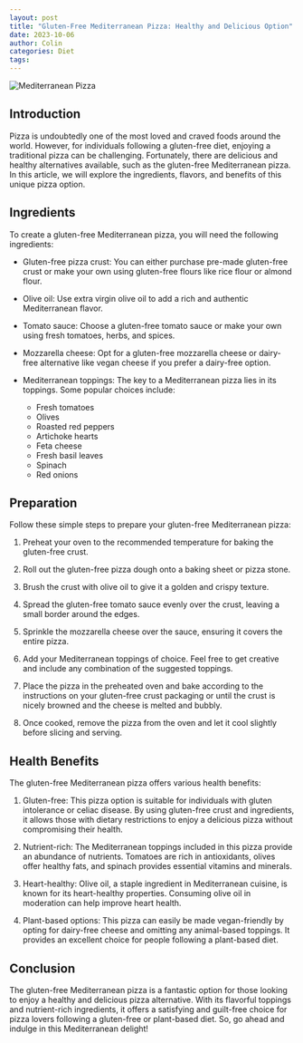 ```yaml
---
layout: post
title: "Gluten-Free Mediterranean Pizza: Healthy and Delicious Option"
date: 2023-10-06
author: Colin
categories: Diet
tags: 
---
```


![Mediterranean Pizza](https://source.unsplash.com/1600x900/?mediterranean-pizza)

## Introduction

Pizza is undoubtedly one of the most loved and craved foods around the world. However, for individuals following a gluten-free diet, enjoying a traditional pizza can be challenging. Fortunately, there are delicious and healthy alternatives available, such as the gluten-free Mediterranean pizza. In this article, we will explore the ingredients, flavors, and benefits of this unique pizza option.

## Ingredients

To create a gluten-free Mediterranean pizza, you will need the following ingredients:

- Gluten-free pizza crust: You can either purchase pre-made gluten-free crust or make your own using gluten-free flours like rice flour or almond flour.

- Olive oil: Use extra virgin olive oil to add a rich and authentic Mediterranean flavor.

- Tomato sauce: Choose a gluten-free tomato sauce or make your own using fresh tomatoes, herbs, and spices.

- Mozzarella cheese: Opt for a gluten-free mozzarella cheese or dairy-free alternative like vegan cheese if you prefer a dairy-free option.

- Mediterranean toppings: The key to a Mediterranean pizza lies in its toppings. Some popular choices include:

  - Fresh tomatoes
  - Olives
  - Roasted red peppers
  - Artichoke hearts
  - Feta cheese
  - Fresh basil leaves
  - Spinach
  - Red onions

## Preparation

Follow these simple steps to prepare your gluten-free Mediterranean pizza:

1. Preheat your oven to the recommended temperature for baking the gluten-free crust.

2. Roll out the gluten-free pizza dough onto a baking sheet or pizza stone.

3. Brush the crust with olive oil to give it a golden and crispy texture.

4. Spread the gluten-free tomato sauce evenly over the crust, leaving a small border around the edges.

5. Sprinkle the mozzarella cheese over the sauce, ensuring it covers the entire pizza.

6. Add your Mediterranean toppings of choice. Feel free to get creative and include any combination of the suggested toppings.

7. Place the pizza in the preheated oven and bake according to the instructions on your gluten-free crust packaging or until the crust is nicely browned and the cheese is melted and bubbly.

8. Once cooked, remove the pizza from the oven and let it cool slightly before slicing and serving.

## Health Benefits

The gluten-free Mediterranean pizza offers various health benefits:

1. Gluten-free: This pizza option is suitable for individuals with gluten intolerance or celiac disease. By using gluten-free crust and ingredients, it allows those with dietary restrictions to enjoy a delicious pizza without compromising their health.

2. Nutrient-rich: The Mediterranean toppings included in this pizza provide an abundance of nutrients. Tomatoes are rich in antioxidants, olives offer healthy fats, and spinach provides essential vitamins and minerals.

3. Heart-healthy: Olive oil, a staple ingredient in Mediterranean cuisine, is known for its heart-healthy properties. Consuming olive oil in moderation can help improve heart health.

4. Plant-based options: This pizza can easily be made vegan-friendly by opting for dairy-free cheese and omitting any animal-based toppings. It provides an excellent choice for people following a plant-based diet.

## Conclusion

The gluten-free Mediterranean pizza is a fantastic option for those looking to enjoy a healthy and delicious pizza alternative. With its flavorful toppings and nutrient-rich ingredients, it offers a satisfying and guilt-free choice for pizza lovers following a gluten-free or plant-based diet. So, go ahead and indulge in this Mediterranean delight!